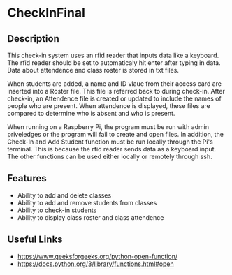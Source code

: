 # CheckInFinal

## Description
This check-in system uses an rfid reader that inputs data like a keyboard. The rfid reader should be set to automaticaly hit enter after typing in data.  Data about attendence and class roster is stored in txt files. 

When students are added, a name and ID vlaue from their access card are inserted into a Roster file. This file is referred back to during check-in. After check-in, an Attendence file is created or updated to include the names of people who are present. When attendence is displayed, these files are compared to determine who is absent and who is present.

When running on a Raspberry Pi, the program must be run with admin priveledges or the program will fail to create and open files. In addition, the Check-In and Add Student function must be run locally through the Pi's terminal. This is because the rfid reader sends data as a keyboard input. The other functions can be used either locally or remotely through ssh.


## Features
- Ability to add and delete classes
- Ability to add and remove students from classes
- Ability to check-in students
- Ability to display class roster and class attendence

## Useful Links
- https://www.geeksforgeeks.org/python-open-function/
- https://docs.python.org/3/library/functions.html#open
